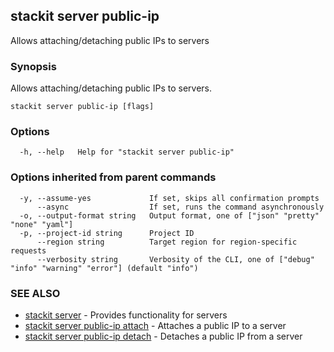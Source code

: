 ## stackit server public-ip

Allows attaching/detaching public IPs to servers

### Synopsis

Allows attaching/detaching public IPs to servers.

```
stackit server public-ip [flags]
```

### Options

```
  -h, --help   Help for "stackit server public-ip"
```

### Options inherited from parent commands

```
  -y, --assume-yes             If set, skips all confirmation prompts
      --async                  If set, runs the command asynchronously
  -o, --output-format string   Output format, one of ["json" "pretty" "none" "yaml"]
  -p, --project-id string      Project ID
      --region string          Target region for region-specific requests
      --verbosity string       Verbosity of the CLI, one of ["debug" "info" "warning" "error"] (default "info")
```

### SEE ALSO

* [stackit server](./stackit_server.md)	 - Provides functionality for servers
* [stackit server public-ip attach](./stackit_server_public-ip_attach.md)	 - Attaches a public IP to a server
* [stackit server public-ip detach](./stackit_server_public-ip_detach.md)	 - Detaches a public IP from a server

